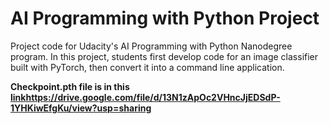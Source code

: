 # AI Programming with Python Project

Project code for Udacity's AI Programming with Python Nanodegree program. In this project, students first develop code for an image classifier built with PyTorch, then convert it into a command line application.

**Checkpoint.pth file is in this [link](https://drive.google.com/file/d/13N1zApOc2VHncJjEDSdP-1YHKiwEfgKu/view?usp=sharing)https://drive.google.com/file/d/13N1zApOc2VHncJjEDSdP-1YHKiwEfgKu/view?usp=sharing**
